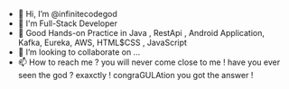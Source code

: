 - 👋 Hi, I’m @infinitecodegod
- 👀 I'm Full-Stack Developer  
- 🌱 Good Hands-on Practice in Java , RestApi , Android Application, Kafka, Eureka, AWS, HTML$CSS , JavaScript
- 💞️ I’m looking to collaborate on ...
- 📫 How to reach me ? you will never come close to me ! have you ever seen the god ? exaxctly ! congraGULAtion you got the answer ! 

<!---
infinitecodegod/infinitecodegod is a ✨ special ✨ repository because its `README.md` (this file) appears on your GitHub profile.
You can click the Preview link to take a look at your changes.
--->
